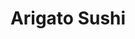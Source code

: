 ---
layout: place
title: "Arigato Sushi"
permalink: /utah/west-jordan/arigato-sushi.html
stateAbbr: UT
stateName: Utah
cityName: West Jordan
seo:
  name: "Arigato Sushi"
  type: Restaurant
  links: null
description: "Arigato Sushi serves delicious sushi in West Jordan, Utah. Try fresh Japanese dishes for a great dining experience. "
place_id: ChIJKbb5roqJUocRbW5Pxqf2AJw
photos:
  - name: >-
      places/ChIJKbb5roqJUocRbW5Pxqf2AJw/photos/AeeoHcJCsH_MHcE90FPimEPNg4txWs56TfWbpHKa8h3bZnXp4TMgzdvdJ3zJgrCqAyKuxZza-WgCKCw1WzRMousURav4NBPrs8r37D0WroS4TPqqwdssuO-GnYoCjCqRP4OtEgBC3DKEbLW1aJgPr2ZIRcALvTTJWyZs7ABS2xJ8A0xuv8IJ5E7NukSdtzztat8h3DNHW33ib42NBZDWpWEcPLLsBLv2DGuJk-c6J2azqKEVQWUMz7Te3O7QCF_u1PdDAbMby3UdVqsvwjDw9Q1vL11fElTzELHYIkWjKCmi-9fQbA
    widthPx: 3024
    heightPx: 4032
    authorAttributions:
      - displayName: Arigato Sushi
        uri: https://maps.google.com/maps/contrib/102629099273768834213
        photoUri: >-
          https://lh3.googleusercontent.com/a-/ALV-UjXBx_iO_a6ylNNxfTGfT5g393vrpgMWqmEwJMfgrugbkvO-CcQ=s100-p-k-no-mo
    flagContentUri: >-
      https://www.google.com/local/imagery/report/?cb_client=maps_api_places.places_api&image_key=!1e10!2sAF1QipMKxmbIkeEJGhanOk9GIKg3WdDc8US8QGMj7yOW&hl=en-US
    googleMapsUri: >-
      https://www.google.com/maps/place//data=!3m4!1e2!3m2!1sAF1QipMKxmbIkeEJGhanOk9GIKg3WdDc8US8QGMj7yOW!2e10!4m2!3m1!1s0x8752898aaef9b629:0x9c00f6a7c64f6e6d
  - name: >-
      places/ChIJKbb5roqJUocRbW5Pxqf2AJw/photos/AeeoHcI3ND07A6W9mhmGrrhZ8yjQIlHdciJ03AN1peoTbevptpnHkTAxJxmrFPRoaItVw82YgV5iFa88McOzzlKdKBrSJKVZHL6Vlflcq85B63BSnx-1eW-FmS7xPSvVJxMlHVwwjELH1Dv6Wpt4SqXRXO6GvWxGJHYBrvGxKwix1UGNQ_AS1crmkzsZv4bnZIXWyMlTb89Da13wZbNxJshuwDLazIvu-23Vqo9mDlIu1fFRjyLGlZhpOCLD6bxNEnGkRV9BoSgcBC5tV2W0L4Z8kGUzxcw7OVPuLt2Nlto-lv046A
    widthPx: 1536
    heightPx: 2304
    authorAttributions:
      - displayName: Arigato Sushi
        uri: https://maps.google.com/maps/contrib/102629099273768834213
        photoUri: >-
          https://lh3.googleusercontent.com/a-/ALV-UjXBx_iO_a6ylNNxfTGfT5g393vrpgMWqmEwJMfgrugbkvO-CcQ=s100-p-k-no-mo
    flagContentUri: >-
      https://www.google.com/local/imagery/report/?cb_client=maps_api_places.places_api&image_key=!1e10!2sAF1QipN6ieLzTMBIS1yu_dNEJj7vEWZlxnNgLr3dVI0E&hl=en-US
    googleMapsUri: >-
      https://www.google.com/maps/place//data=!3m4!1e2!3m2!1sAF1QipN6ieLzTMBIS1yu_dNEJj7vEWZlxnNgLr3dVI0E!2e10!4m2!3m1!1s0x8752898aaef9b629:0x9c00f6a7c64f6e6d
  - name: >-
      places/ChIJKbb5roqJUocRbW5Pxqf2AJw/photos/AeeoHcI27jMIgE4Ck7m2fZLCNUgOb1CbRY0y9z8pn6VZk17iTiPPwhJkMJNL-6a4z-W3T_YZAo4yA4s3RPqkZDjiDVBhoqZ5KzFfaOpX8ojINYnEMRW_PWXv2i_zdKSrrMIaFYWlrZ0K3xl9eDHQUjmnih4GRPMAtxhhM3zt__WCkHwTwBGT7iyemDlnhjyYfJGdN-aepu0D_xMbVT1ORNv-WVDKDW_9MpDsM2XA_4OJWwPOJzw4gYB-pNMSzCDsHgwoIatJQ-e1AAyYobdXhlklV9lMKR756iSJEclJiJKAvmqoXBRH60hEPtJjjs7QBEF602XtzFTG6gzYVlSZpaMUP7MxwWnQIqrg5VSi11aef11ET4Y_y1TkC_yzVDf9jf7_q5Vike-0mNu_JD7oyvZrPjJpPRwGQJK1hzfSlCNwZzhze14h4QqPeW7jmzSi5M7d
    widthPx: 4000
    heightPx: 3000
    authorAttributions:
      - displayName: Roxana Cruz
        uri: https://maps.google.com/maps/contrib/109626557363575317144
        photoUri: >-
          https://lh3.googleusercontent.com/a/ACg8ocKzW-XTA0jckf3U0rJQZocgI4mvCTEIw1Y2wrXCrWuqyyZwMA=s100-p-k-no-mo
    flagContentUri: >-
      https://www.google.com/local/imagery/report/?cb_client=maps_api_places.places_api&image_key=!1e10!2sCIABIhADycKz9AcQXGf3FW8ABOio&hl=en-US
    googleMapsUri: >-
      https://www.google.com/maps/place//data=!3m4!1e2!3m2!1sCIABIhADycKz9AcQXGf3FW8ABOio!2e10!4m2!3m1!1s0x8752898aaef9b629:0x9c00f6a7c64f6e6d
  - name: >-
      places/ChIJKbb5roqJUocRbW5Pxqf2AJw/photos/AeeoHcIYXu5uKWWrbKtC7ZRaqfac_ELlQ33Jq9Ugu2UuTqCjT7OO0TWH6J0dQ5NXvoLhChDZAUrWquSWaqHAHtUx5vtYqjVJNc0_gWiYJ3UKQjojB_m1-OwjA49HeF9piqjjKomxNl_QwD3fvONkJskV7GJsmsktak42Zck5XQW1DFj-eQAZZu3GsM6lF1JCbtCAkDBUVs-ZpbQhvCBZo-jy-YF4koajqC4ULef-__uyhmzrAVE4zdMUEWqoKJPXSnpgukXPt-Wv-t1gMMrqbFgRo2YLBVgoLqfM_S8BNR9_KPNW_sgtWZf9Kct6reSO798HGiXHUgnMI2_SyhTyfxQTpCPs7ONT8xeTVDlV0QCtErZKEaKU1R_kh_tRfgI4914x_lpHCgZUXorpJqeKj2geKUYNK0hzXKPH6a1yfADCJsuHPGAV
    widthPx: 4080
    heightPx: 3072
    authorAttributions:
      - displayName: Heather Schettler
        uri: https://maps.google.com/maps/contrib/108654385799552052872
        photoUri: >-
          https://lh3.googleusercontent.com/a-/ALV-UjXZlAcbNKcgL6R4z6othkEUMbe4wbQEh-y_pc7peDFl4j_RmvS20Q=s100-p-k-no-mo
    flagContentUri: >-
      https://www.google.com/local/imagery/report/?cb_client=maps_api_places.places_api&image_key=!1e10!2sCIHM0ogKEICAgICjsND9swE&hl=en-US
    googleMapsUri: >-
      https://www.google.com/maps/place//data=!3m4!1e2!3m2!1sCIHM0ogKEICAgICjsND9swE!2e10!4m2!3m1!1s0x8752898aaef9b629:0x9c00f6a7c64f6e6d
  - name: >-
      places/ChIJKbb5roqJUocRbW5Pxqf2AJw/photos/AeeoHcIVU4jqQ0HoTc4oDDrorFC5FpJMk3e7eo7lGQJLd9pBXc5fwGyXppLUWSRiX3tEf_oL52wTfQUDmVNaBLwx52R7U7rGtdMmv97QekNZalfevjDyrxUIfNcaWT1ZzLRlE0qCX3S6WIlZj0CjNYkOKtKmAsWoIyPOS_IAvnQvZQUuUhl1itavSw2zouoD59S6-mPQBQHE4aXF8qleKtN4V-nx9H3j6tfx6OpjcBUJcA_BeTFeNKz5xpxIZ0ZTU2dsvIcw5LQiztgtPbm-Nj637B6-ZsnrzMoxkpef7Ul9cy6_yio6cRZj5P9xNyTbKwxy1mTa-9e9WFir9HJZyVucSw4kR4yuaWxXe583pwLwZyXPvvnREpLdTHK2s6GymnMCgkjpx3bw3f2D9X5NzJwZGDDJe0ta7vAMGMGam0gtzBqPnA
    widthPx: 2252
    heightPx: 4000
    authorAttributions:
      - displayName: Nohemi Pirela
        uri: https://maps.google.com/maps/contrib/117863220318318816548
        photoUri: >-
          https://lh3.googleusercontent.com/a-/ALV-UjX0SHfVdPmqVhItTyYXlWdjPw6GBAFe7vq75yRArtC473QL5lN_Xg=s100-p-k-no-mo
    flagContentUri: >-
      https://www.google.com/local/imagery/report/?cb_client=maps_api_places.places_api&image_key=!1e10!2sCIHM0ogKEICAgMDIgInWCQ&hl=en-US
    googleMapsUri: >-
      https://www.google.com/maps/place//data=!3m4!1e2!3m2!1sCIHM0ogKEICAgMDIgInWCQ!2e10!4m2!3m1!1s0x8752898aaef9b629:0x9c00f6a7c64f6e6d
  - name: >-
      places/ChIJKbb5roqJUocRbW5Pxqf2AJw/photos/AeeoHcLd7GoqD9gHuBc_7k45QMYmRi5Kl6iiO9c0uhR1UO7DTaFbZyWcnbb1puQ0pke6DH3GvRv4xwE2r_8UgevHRqHMaOfw6uF9fxEZSIV66Yr32MBoElGNYCUQTWv5KsNnPMfeBDIPPfghfupzeRpt9BdinsX6rc_PjAAZKGzGvEdU1E6Tty-sHGI9CMVkyTK93GKvQnvTLStn0Tlbks5-8nevQMFhGSKf4VKd3TZ00Rfv4QUKTjv6L4-fVt8V611VpXG-HNBTUdJsheDcp6CKIwAcwcyMoRFZGlPH_px6kCLMvGZEaNlqCLJASP6DodSp-UpsNjTUgyWln5EBmQJm65-cIpurIiJzf1KtwzA5xfTzWfwkkdp4WEgkz4MqAUfvlJ7dkcF33WEEqjnqi99br7rWECdN0Z_vAf7pYZdER0tt4g
    widthPx: 4000
    heightPx: 3000
    authorAttributions:
      - displayName: Robert Rohbock
        uri: https://maps.google.com/maps/contrib/111222423368366409921
        photoUri: >-
          https://lh3.googleusercontent.com/a/ACg8ocKNR7p1XT1swtIs1y_S1b0urI8t_OS-Qc5sBjcc9M17T5pBsQ=s100-p-k-no-mo
    flagContentUri: >-
      https://www.google.com/local/imagery/report/?cb_client=maps_api_places.places_api&image_key=!1e10!2sCIHM0ogKEICAgIC7yYvbVg&hl=en-US
    googleMapsUri: >-
      https://www.google.com/maps/place//data=!3m4!1e2!3m2!1sCIHM0ogKEICAgIC7yYvbVg!2e10!4m2!3m1!1s0x8752898aaef9b629:0x9c00f6a7c64f6e6d
  - name: >-
      places/ChIJKbb5roqJUocRbW5Pxqf2AJw/photos/AeeoHcK1IL62wc1tOUa5Ia1AiXwsDjKT-xhOFq3O7rKxn-b_-9vuXsVneXa7h6vauF1KoSwn9XJo6pzo34OSsIUAXGehzHwQwD3hJs0sWITKtqOvGpsFt3G7i2liuYPQouVsRI8N8ae3MwNAXc04PP-7-bpHVsSzn-Z29D82TDJoaH2ydyg79SjM_0pLmCVoYZ2pAKAN56HqPy472SwUQRIFU0w9C7ZXl3qkR8BJrrwPc4BUgp09sTVDchPv9HN2WNJcwdfm7hV3uLSrVXfzm5t_pnpEMIJtopMU8fNKU0GXow5d1A
    widthPx: 1170
    heightPx: 1933
    authorAttributions:
      - displayName: Arigato Sushi
        uri: https://maps.google.com/maps/contrib/102629099273768834213
        photoUri: >-
          https://lh3.googleusercontent.com/a-/ALV-UjXBx_iO_a6ylNNxfTGfT5g393vrpgMWqmEwJMfgrugbkvO-CcQ=s100-p-k-no-mo
    flagContentUri: >-
      https://www.google.com/local/imagery/report/?cb_client=maps_api_places.places_api&image_key=!1e10!2sAF1QipN84U774PhZSpf2ggK3VsJtxyX6jPIacm97Htm0&hl=en-US
    googleMapsUri: >-
      https://www.google.com/maps/place//data=!3m4!1e2!3m2!1sAF1QipN84U774PhZSpf2ggK3VsJtxyX6jPIacm97Htm0!2e10!4m2!3m1!1s0x8752898aaef9b629:0x9c00f6a7c64f6e6d
  - name: >-
      places/ChIJKbb5roqJUocRbW5Pxqf2AJw/photos/AeeoHcJjguo-pXzdT4OqxBw56jEJE8IA-t8z4BIRuRGl3v2oDKrSQjnL3h10m9BDty8Xyf7tNu4R75K3uUR5_4cbyjE4Vr3oAj1UfsREFcZDN05P_NozgJtVNrXcUCdfZ5OZycf4llvSWVYIB_bEpE_bvvmmQ0RcO8O4MOt-Up-XswMU5KKN96-w3a6r_R-lFCwCL83a9fIU8mVnp4pxjYnWaxAzbP7ggZtgbLcq1AAisS6fJrtG3pcz1Zrk8LgxWBRRLpJyJCznptOPg26zinwvcHiFjHbFumiPV8xsor6xNgDzUdNxfL40gpCSMJsqlRNwEzPAcyh49jU-qci3cet2d1i59mBQS3Kk0vc6TRE9RXWKRcfGGNY0q6APja-gyg9KJlT2LfFUCyWKjEQTyYfIPe14tRU7CGhmLhKzi55-Nb8gM3I3
    widthPx: 4032
    heightPx: 3024
    authorAttributions:
      - displayName: Fabiana Sanchez
        uri: https://maps.google.com/maps/contrib/116102469962034797164
        photoUri: >-
          https://lh3.googleusercontent.com/a-/ALV-UjUSPNMVlTQbRLVkIzrjbcIeSGv0LhxrJEXvz1g2T9DYn-Pv043CgA=s100-p-k-no-mo
    flagContentUri: >-
      https://www.google.com/local/imagery/report/?cb_client=maps_api_places.places_api&image_key=!1e10!2sCIHM0ogKEICAgIC_4ZbvywE&hl=en-US
    googleMapsUri: >-
      https://www.google.com/maps/place//data=!3m4!1e2!3m2!1sCIHM0ogKEICAgIC_4ZbvywE!2e10!4m2!3m1!1s0x8752898aaef9b629:0x9c00f6a7c64f6e6d
  - name: >-
      places/ChIJKbb5roqJUocRbW5Pxqf2AJw/photos/AeeoHcIxybwQJEvDkx8T0hEnrjx0HjqoK69E2s1kkRVgsGvR1q2l_2K8WRN08pVo4Jw9MapbRQLxOc_ujwHcQVbH-8ggBsglBaZuaadzpW5HywdoGnHS8zgbxWQvc6u0xBXpdWi0bNLMPpCA4OZTdi-Hba9PKqJhQtq2hciGwN-OXWx6Sq09unKVy4UOiOD9SJynylmM7ybfPRP1bzNKdZ2bxw9v0SRiA7Fo_Ct6edJ1p24BufOvPBAMLtOUWfZNOAXzgSuwvxlgdkH-Y6koegmuaCCuDN_4aSxc6y4X81CrijDAX6a1vtcVtw5E2YULHCNWZlgnM_K0igWadmlEFNZ_k-3LCWmjeaTWa06PnQ9H5I2h7J9mnghkILIppX8SghO-kIc-972od4bTRHssaW90aGlXROvdXhPm--N0sjQ
    widthPx: 4032
    heightPx: 3024
    authorAttributions:
      - displayName: Glorianna Sebastiani
        uri: https://maps.google.com/maps/contrib/118094008618757861715
        photoUri: >-
          https://lh3.googleusercontent.com/a-/ALV-UjWkYdw92SXr1Ltm7QCW8fXQXFsFGhYmzBYJQVZuoygeVoFcqMbe=s100-p-k-no-mo
    flagContentUri: >-
      https://www.google.com/local/imagery/report/?cb_client=maps_api_places.places_api&image_key=!1e10!2sCIHM0ogKEICAgIC7_6Fq&hl=en-US
    googleMapsUri: >-
      https://www.google.com/maps/place//data=!3m4!1e2!3m2!1sCIHM0ogKEICAgIC7_6Fq!2e10!4m2!3m1!1s0x8752898aaef9b629:0x9c00f6a7c64f6e6d
  - name: >-
      places/ChIJKbb5roqJUocRbW5Pxqf2AJw/photos/AeeoHcKLKUHmMEceZQ8YV4oxsbdvYpJR9kC7-0VlAGCCC6cu1L9RbAmisUga15hiaiuDWkTO04iIy71u0yMc8S2K8oWreS0QsRe_Ho_9gFdnm3Xc6sUIrar3avBSD_Niu_JU2bmeRepdQhkjtkeRg6CCWFdILfNjc9AjMofYM8k2PGIk-h4w6GO_BW5zkFMDA4y-NO20rmILpE80Was472qGCl_Qba38iAMAeJod3cRIFlUbvBAkCkHOghZqOkkdoco3fVtGgp3IoNZ2NSWJfo5LcUtcJ_qcwPWYRB0CTZD4c0XXSchNJKOAd0iZQdqteUcYesSugmMUjSiWLLTw-QaT08TjYNinjPzrCi2YGjlgieM0-ZTzxY9GiG2jcMy5sQK4SozS3-dtcFFbLmp4pOjiWGHuHssPjoD1WMKROZdmx_8WaaY
    widthPx: 4800
    heightPx: 3600
    authorAttributions:
      - displayName: ANGELICA MS
        uri: https://maps.google.com/maps/contrib/114277252357245297768
        photoUri: >-
          https://lh3.googleusercontent.com/a/ACg8ocJvqlagEhN7FVHjdihmO6ZAR_-PEqtipvcVd-Ka9vau-fWgMg=s100-p-k-no-mo
    flagContentUri: >-
      https://www.google.com/local/imagery/report/?cb_client=maps_api_places.places_api&image_key=!1e10!2sCIHM0ogKEICAgICfio_l1AE&hl=en-US
    googleMapsUri: >-
      https://www.google.com/maps/place//data=!3m4!1e2!3m2!1sCIHM0ogKEICAgICfio_l1AE!2e10!4m2!3m1!1s0x8752898aaef9b629:0x9c00f6a7c64f6e6d
address: 1769 W 7000 S, West Jordan, UT 84084, USA
street: 1769 W 7000 S
city: West Jordan
state: UT
zip: '84084'
country: USA
neighborhood: null
latitude: '40.623720'
longitude: '-111.940247'
accessibility_options:
  wheelchairAccessibleParking: true
  wheelchairAccessibleEntrance: true
  wheelchairAccessibleSeating: true
business_status: OPERATIONAL
name: Arigato Sushi
google_maps_links:
  directionsUri: >-
    https://www.google.com/maps/dir//''/data=!4m7!4m6!1m1!4e2!1m2!1m1!1s0x8752898aaef9b629:0x9c00f6a7c64f6e6d!3e0
  placeUri: https://maps.google.com/?cid=11241255870363823725
  writeAReviewUri: >-
    https://www.google.com/maps/place//data=!4m3!3m2!1s0x8752898aaef9b629:0x9c00f6a7c64f6e6d!12e1
  reviewsUri: >-
    https://www.google.com/maps/place//data=!4m4!3m3!1s0x8752898aaef9b629:0x9c00f6a7c64f6e6d!9m1!1b1
  photosUri: >-
    https://www.google.com/maps/place//data=!4m3!3m2!1s0x8752898aaef9b629:0x9c00f6a7c64f6e6d!10e5
primary_type: Restaurant
opening_hours:
  regular: null
  current: null
secondary_opening_hours:
  regular:
    weekdayDescriptions: null
    type: null
  current:
    weekdayDescriptions: null
    type: null
phone: null
price_level: null
price_range: null
rating: null
rating_count: 0
website: null
reviews: null
parking_options: null
payment_options: null
allow_dogs: null
curbside_pickup: null
delivery: null
dine_in: null
good_for_children: null
good_for_groups: null
good_for_sports: null
live_music: null
menu_for_children: null
outdoor_seating: null
reservable: null
restroom: null
serves_beer: null
serves_breakfast: null
serves_brunch: null
serves_cocktails: null
serves_coffee: null
serves_dinner: null
serves_dessert: null
serves_lunch: null
serves_vegetarian_food: null
serves_wine: null
takeout: null
update_category: essentials
summary: null

---